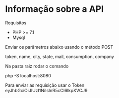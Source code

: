 # Informação sobre a API 

Requisitos

- PHP >= 7.1
- Mysql 

Enviar os parâmetros abaixo usando o método POST 

token, 
name, 
city, 
state, 
mail, 
consumption, 
company 

Na pasta raiz rodar o comando

php -S localhost:8080

Para enviar as requisição usar o Token
eyJhbGciOiJIUzI1NiIsInR5cCI6IkpXVCJ9

